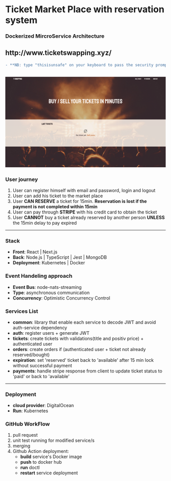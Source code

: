 <h1>Ticket Market Place with reservation system</h1>
<h3>Dockerized MircroService Architecture</h3>

<h2>http://www.ticketswapping.xyz/</h2>

```diff
- **NB: type "thisisunsafe" on your keyboard to pass the security prompt (website have no ssl yet)**
```


![Alt text](client/public/ticketswapping.png?raw=true "Title")
---

<h3>User journey</h3>

1. User can register himself with email and password, login and logout
2. User can add his ticket to the market place
3. User **CAN RESERVE** a ticket for 15min. **Reservation is lost if the payment is not completed within 15min**
4. User can pay through **STRIPE** with his credit card to obtain the ticket
5. User **CANNOT** buy a ticket already reserved by another person **UNLESS** the 15min delay to pay expired

---

<h3>Stack</h3>

- **Front**: React | Next.js
- **Back**: Node.js | TypeScript | Jest | MongoDB
- **Deployment**: Kubernetes | Docker

<h3>Event Handeling approach</h3>

- **Event Bus**: node-nats-streaming
- **Type**: asynchronous communication
- **Concurrency**: Optimistic Concurrency Control

<h3>Services List</h3>

- **common**: library that enable each service to decode JWT and avoid auth-service dependency
- **auth**: register users + generate JWT
- **tickets**: create tickets with validations(title and positiv price) + authenticated user
- **orders**: create orders if (authenticated user + ticket not already reserved/bought)
- **expiration**: set 'reserved' ticket back to 'available' after 15 min lock without successful payment
- **payments**: handle stripe response from client to update ticket status to 'paid' or back to 'available'
    
---

<h3>Deployment</h3>

- **cloud provider**: DigitalOcean
- **Run**: Kubernetes

<h3>GitHub WorkFlow</h3>

1. pull request
2. unit test running for modified service/s
3. merging
4. Github Action deployment:
    - **build** service's Docker image
    - **push** to docker hub
    - **run** doctl
    - **restart** service deployment




